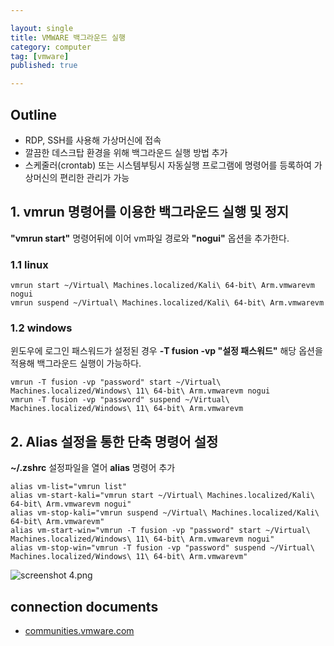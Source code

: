 ```yaml
---

layout: single
title: VMWARE 백그라운드 실행
category: computer
tag: [vmware]
published: true

---
```

## Outline
- RDP, SSH를 사용해 가상머신에 접속
- 깔끔한 데스크탑 환경을 위해 백그라운드 실행 방법 추가
- 스케줄러(crontab) 또는 시스템부팅시 자동실행 프로그램에 명령어를 등록하여 가상머신의 편리한 관리가 가능

## 1. vmrun 명령어를 이용한 백그라운드 실행 및 정지
**\"vmrun start\"** 명령어뒤에 이어 vm파일 경로와 **\"nogui\"** 옵션을 추가한다.

### 1.1 linux
```console
vmrun start ~/Virtual\ Machines.localized/Kali\ 64-bit\ Arm.vmwarevm nogui
vmrun suspend ~/Virtual\ Machines.localized/Kali\ 64-bit\ Arm.vmwarevm
```
### 1.2 windows
윈도우에 로그인 패스워드가 설정된 경우 **-T fusion -vp "설정 패스워드"** 해당 옵션을 적용해 백그라운드 실행이 가능하다.
```console
vmrun -T fusion -vp "password" start ~/Virtual\ Machines.localized/Windows\ 11\ 64-bit\ Arm.vmwarevm nogui
vmrun -T fusion -vp "password" suspend ~/Virtual\ Machines.localized/Windows\ 11\ 64-bit\ Arm.vmwarevm
```

## 2. Alias 설정을 통한 단축 명령어 설정
**~/.zshrc** 설정파일을 열어 **alias** 명령어 추가
```console
alias vm-list="vmrun list"
alias vm-start-kali="vmrun start ~/Virtual\ Machines.localized/Kali\ 64-bit\ Arm.vmwarevm nogui"
alias vm-stop-kali="vmrun suspend ~/Virtual\ Machines.localized/Kali\ 64-bit\ Arm.vmwarevm"
alias vm-start-win="vmrun -T fusion -vp "password" start ~/Virtual\ Machines.localized/Windows\ 11\ 64-bit\ Arm.vmwarevm nogui"
alias vm-stop-win="vmrun -T fusion -vp "password" suspend ~/Virtual\ Machines.localized/Windows\ 11\ 64-bit\ Arm.vmwarevm"
```
![screenshot 4.png]({{site.url}}/_images/2023-05-20-c08/screenshot%204.png)
## connection documents
- [communities.vmware.com](https://communities.vmware.com/t5/VMware-Fusion-Discussions/Start-VM-wich-has-encryption-password-via-terminal-on-Mac-OS/td-p/2708699)